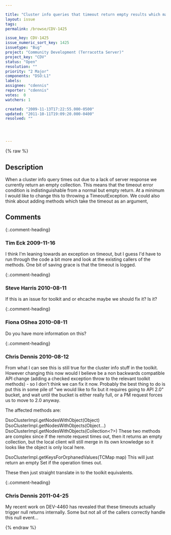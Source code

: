 ```yaml
---

title: "Cluster info queries that timeout return empty results which makes the timeout error condition undetectable"
layout: issue
tags: 
permalink: /browse/CDV-1425

issue_key: CDV-1425
issue_numeric_sort_key: 1425
issuetype: "Bug"
project: "Community Development (Terracotta Server)"
project_key: "CDV"
status: "Open"
resolution: ""
priority: "2 Major"
components: "DSO:L1"
labels: 
assignee: "cdennis"
reporter: "cdennis"
votes:  0
watchers: 1

created: "2009-11-13T17:22:55.000-0500"
updated: "2011-10-11T19:09:20.000-0400"
resolved: ""




---
```


{% raw %}

## Description

<div markdown="1" class="description">

When a cluster info query times out due to a lack of server response we currently return an empty collection.  This means that the timeout error condition is indistinguishable from a normal but empty return.  At a minimum I would like to change this to throwing a TimeoutException.  We could also think about adding methods which take the timeout as an argument,

</div>

## Comments


{:.comment-heading}
### **Tim Eck** <span class="date">2009-11-16</span>

<div markdown="1" class="comment">

I think I'm leaning towards an exception on timeout, but I guess I'd have to run through the code a bit more and look at the existing callers of the methods. One bit of saving grace is that the timeout is logged.

</div>


{:.comment-heading}
### **Steve Harris** <span class="date">2010-08-11</span>

<div markdown="1" class="comment">

If this is an issue for toolkit and or ehcache maybe we should fix it? Is it?

</div>


{:.comment-heading}
### **Fiona OShea** <span class="date">2010-08-11</span>

<div markdown="1" class="comment">

Do you have more information on this?

</div>


{:.comment-heading}
### **Chris Dennis** <span class="date">2010-08-12</span>

<div markdown="1" class="comment">

From what I can see this is still true for the cluster info stuff in the toolkit.  However changing this now would I believe be a non backwards compatible API change (adding a checked exception throw to the relevant toolkit methods) - so I don't think we can fix it now.  Probably the best thing to do is put this in some pile of "we would like to fix but it requires going to API 2.0" bucket, and wait until the bucket is either really full, or a PM request forces us to move to 2.0 anyway.

The affected methods are:

DsoClusterImpl.getNodesWithObject(Object)
DsoClusterImpl.getNodesWithObjects(Object...)
DsoClusterImpl.getNodesWithObjects(Collection<?>)
These two methods are complex since if the remote request times out, then it returns an empty collection, but the local client will still merge in its own knowledge so it looks like the object is only local here.

DsoClusterImpl.getKeysForOrphanedValues(TCMap map)
This will just return an empty Set if the operation times out.

These then just straight translate in to the toolkit equivalents.

</div>


{:.comment-heading}
### **Chris Dennis** <span class="date">2011-04-25</span>

<div markdown="1" class="comment">

My recent work on DEV-4460 has revealed that these timeouts actually trigger null returns internally.  Some but not all of the callers correctly handle this null event...

</div>



{% endraw %}
